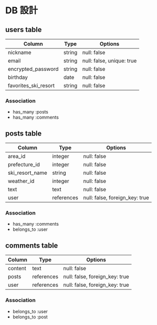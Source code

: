 # DB 設計

## users table

| Column             | Type                | Options                   |
|--------------------|---------------------|---------------------------|
| nickname           | string              | null: false               |
| email              | string              | null: false, unique: true |
| encrypted_password | string              | null: false               |
| birthday           | date                | null: false               |
| favorites_ski_resort  | string           | null: false               |


### Association
- has_many :posts
- has_many :comments



## posts table

| Column            | Type       | Options                        |
|------------------ |------------|--------------------------------|
| area_id 　        | integer     | null: false                    |
| prefecture_id     | integer    | null: false                    | 
| ski_resort_name   | string     | null: false                    |
| weather_id        | integer    | null: false                    |
| text              | text       | null: false                    |
| user              | references | null: false, foreign_key: true |

### Association
- has_many :comments
- belongs_to :user



## comments table

| Column    | Type       | Options                        |
| --------- | ---------- | ------------------------------ |
| content   | text       | null: false                    |
| posts     | references | null: false, foreign_key: true |
| user      | references | null: false, foreign_key: true |

### Association
- belongs_to :user
- belongs_to :post





